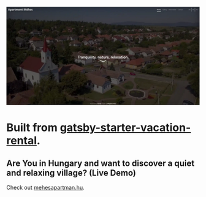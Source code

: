 ![Preview](preview.webp)

# Built from [gatsby-starter-vacation-rental](https://github.com/itseramin/gatsby-starter-vacation-rental).

## Are You in Hungary and want to discover a quiet and relaxing village? (Live Demo)

Check out [mehesapartman.hu](http://mehesapartman.hu/).
